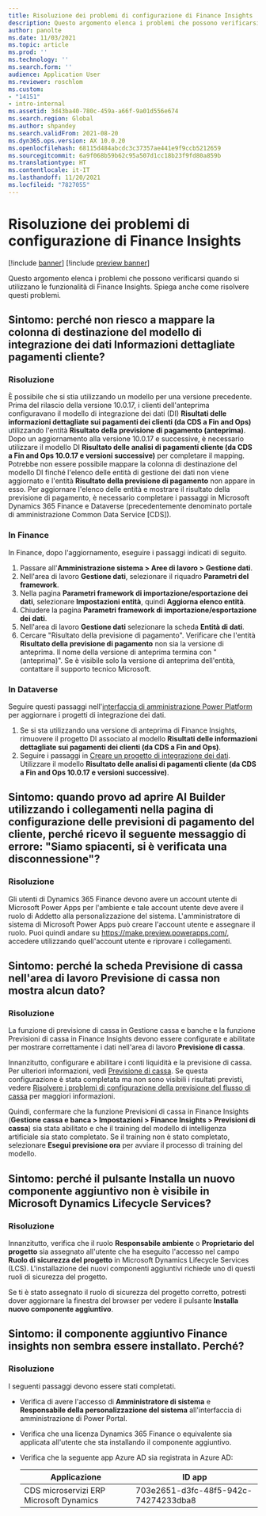 ```yaml
---
title: Risoluzione dei problemi di configurazione di Finance Insights
description: Questo argomento elenca i problemi che possono verificarsi quando si utilizzano le funzionalità di Finance Insights. Spiega anche come risolvere questi problemi.
author: panolte
ms.date: 11/03/2021
ms.topic: article
ms.prod: ''
ms.technology: ''
ms.search.form: ''
audience: Application User
ms.reviewer: roschlom
ms.custom:
- "14151"
- intro-internal
ms.assetid: 3d43ba40-780c-459a-a66f-9a01d556e674
ms.search.region: Global
ms.author: shpandey
ms.search.validFrom: 2021-08-20
ms.dyn365.ops.version: AX 10.0.20
ms.openlocfilehash: 68115d484abcdc3c37357ae441e9f9ccb5212659
ms.sourcegitcommit: 6a9f068b59b62c95a507d1cc18b23f9fd80a859b
ms.translationtype: HT
ms.contentlocale: it-IT
ms.lasthandoff: 11/20/2021
ms.locfileid: "7827055"
---
```

# <a name="troubleshoot-finance-insights-setup-issues"></a>Risoluzione dei problemi di configurazione di Finance Insights

[!include [banner](../includes/banner.md)]
[!include [preview banner](../includes/preview-banner.md)]

Questo argomento elenca i problemi che possono verificarsi quando si utilizzano le funzionalità di Finance Insights. Spiega anche come risolvere questi problemi.

## <a name="symptom-why-cant-i-map-the-customer-payment-insights-data-integration-template-destination-column"></a>Sintomo: perché non riesco a mappare la colonna di destinazione del modello di integrazione dei dati Informazioni dettagliate pagamenti cliente?

### <a name="resolution"></a>Risoluzione

È possibile che si stia utilizzando un modello per una versione precedente. Prima del rilascio della versione 10.0.17, i clienti dell'anteprima configuravano il modello di integrazione dei dati (DI) **Risultati delle informazioni dettagliate sui pagamenti dei clienti (da CDS a Fin and Ops)** utilizzando l'entità **Risultato della previsione di pagamento (anteprima)**. Dopo un aggiornamento alla versione 10.0.17 e successive, è necessario utilizzare il modello DI **Risultato delle analisi di pagamenti cliente (da CDS a Fin and Ops 10.0.17 e versioni successive)** per completare il mapping. Potrebbe non essere possibile mappare la colonna di destinazione del modello DI finché l'elenco delle entità di gestione dei dati non viene aggiornato e l'entità **Risultato della previsione di pagamento** non appare in esso. Per aggiornare l'elenco delle entità e mostrare il risultato della previsione di pagamento, è necessario completare i passaggi in Microsoft Dynamics 365 Finance e Dataverse (precedentemente denominato portale di amministrazione Common Data Service \[CDS\]).

### <a name="in-finance"></a>In Finance

In Finance, dopo l'aggiornamento, eseguire i passaggi indicati di seguito.

1. Passare all'**Amministrazione sistema \> Aree di lavoro \> Gestione dati**.
2. Nell'area di lavoro **Gestione dati**, selezionare il riquadro **Parametri del framework**.
3. Nella pagina **Parametri framework di importazione/esportazione dei dati**, selezionare **Impostazioni entità**, quindi **Aggiorna elenco entità**.
4. Chiudere la pagina **Parametri framework di importazione/esportazione dei dati**.
5. Nell'area di lavoro **Gestione dati** selezionare la scheda **Entità di dati**.
6. Cercare "Risultato della previsione di pagamento". Verificare che l'entità **Risultato della previsione di pagamento** non sia la versione di anteprima. Il nome della versione di anteprima termina con "(anteprima)". Se è visibile solo la versione di anteprima dell'entità, contattare il supporto tecnico Microsoft.

### <a name="in-dataverse"></a>In Dataverse

Seguire questi passaggi nell'[interfaccia di amministrazione Power Platform](https://admin.powerplatform.microsoft.com/environments) per aggiornare i progetti di integrazione dei dati.

1. Se si sta utilizzando una versione di anteprima di Finance Insights, rimuovere il progetto DI associato al modello **Risultati delle informazioni dettagliate sui pagamenti dei clienti (da CDS a Fin and Ops)**.
2. Seguire i passaggi in [Creare un progetto di integrazione dei dati](create-data-integrate-project.md). Utilizzare il modello **Risultato delle analisi di pagamenti cliente (da CDS a Fin and Ops 10.0.17 e versioni successive)**.

## <a name="symptom-when-i-try-to-open-ai-builder-by-using-the-links-on-the-customer-payment-predictions-setup-page-why-do-i-receive-the-following-error-message-sorry-theres-been-a-disconnect"></a>Sintomo: quando provo ad aprire AI Builder utilizzando i collegamenti nella pagina di configurazione delle previsioni di pagamento del cliente, perché ricevo il seguente messaggio di errore: "Siamo spiacenti, si è verificata una disconnessione"?

### <a name="resolution"></a>Risoluzione

Gli utenti di Dynamics 365 Finance devono avere un account utente di Microsoft Power Apps per l'ambiente e tale account utente deve avere il ruolo di Addetto alla personalizzazione del sistema. L'amministratore di sistema di Microsoft Power Apps può creare l'account utente e assegnare il ruolo. Puoi quindi andare su <https://make.preview.powerapps.com/>, accedere utilizzando quell'account utente e riprovare i collegamenti.

## <a name="symptom-why-doesnt-the-cash-forecast-tab-in-the-cash-flow-forecast-workspace-show-any-data"></a>Sintomo: perché la scheda Previsione di cassa nell'area di lavoro Previsione di cassa non mostra alcun dato?

### <a name="resolution"></a>Risoluzione

La funzione di previsione di cassa in Gestione cassa e banche e la funzione Previsioni di cassa in Finance Insights devono essere configurate e abilitate per mostrare correttamente i dati nell'area di lavoro **Previsione di cassa**.

Innanzitutto, configurare e abilitare i conti liquidità e la previsione di cassa. Per ulteriori informazioni, vedi [Previsione di cassa](../cash-bank-management/cash-flow-forecasting.md). Se questa configurazione è stata completata ma non sono visibili i risultati previsti, vedere [Risolvere i problemi di configurazione della previsione del flusso di cassa](../cash-bank-management/cash-flow-forecasting-tsg.md) per maggiori informazioni.

Quindi, confermare che la funzione Previsioni di cassa in Finance Insights (**Gestione cassa e banca \> Impostazioni \> Finance Insights \> Previsioni di cassa**) sia stata abilitato e che il training del modello di intelligenza artificiale sia stato completato. Se il training non è stato completato, selezionare **Esegui previsione ora** per avviare il processo di training del modello.

## <a name="symptom-why-isnt-the-install-a-new-add-in-button-visible-in-microsoft-dynamics-lifecycle-services"></a>Sintomo: perché il pulsante Installa un nuovo componente aggiuntivo non è visibile in Microsoft Dynamics Lifecycle Services?

### <a name="resolution"></a>Risoluzione

Innanzitutto, verifica che il ruolo **Responsabile ambiente** o **Proprietario del progetto** sia assegnato all'utente che ha eseguito l'accesso nel campo **Ruolo di sicurezza del progetto** in Microsoft Dynamics Lifecycle Services (LCS). L'installazione dei nuovi componenti aggiuntivi richiede uno di questi ruoli di sicurezza del progetto.

Se ti è stato assegnato il ruolo di sicurezza del progetto corretto, potresti dover aggiornare la finestra del browser per vedere il pulsante **Installa nuovo componente aggiuntivo**.

## <a name="symptom-the-finance-insights-add-in-doesnt-seem-to-be-installing-why-is-that"></a>Sintomo: il componente aggiuntivo Finance insights non sembra essere installato. Perché?

### <a name="resolution"></a>Risoluzione

I seguenti passaggi devono essere stati completati.

- Verifica di avere l'accesso di **Amministratore di sistema** e **Responsabile della personalizzazione del sistema** all'interfaccia di amministrazione di Power Portal.
- Verifica che una licenza Dynamics 365 Finance o equivalente sia applicata all'utente che sta installando il componente aggiuntivo.
- Verifica che la seguente app Azure AD sia registrata in Azure AD: 

  | Applicazione                  | ID app           |
  | ---------------------------- | ---------------- |
  | CDS microservizi ERP Microsoft Dynamics | 703e2651-d3fc-48f5-942c-74274233dba8 | 
  
